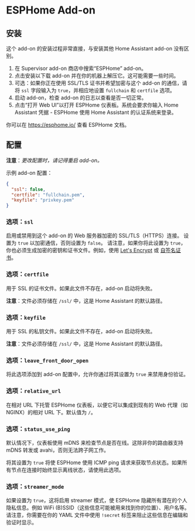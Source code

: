 # ESPHome Add-on
## 安装

这个 add-on 的安装过程非常直接，与安装其他 Home Assistant add-on 没有区别。

1. 在 Supervisor add-on 商店中搜索“ESPHome” add-on。
2. 点击安装以下载 add-on 并在你的机器上解压它。这可能需要一些时间。
3. 可选：如果你正在使用 SSL/TLS 证书并希望加密与这个 add-on 的通信，请将 `ssl` 字段输入为 `true`，并相应地设置 `fullchain` 和 `certfile` 选项。
4. 启动 add-on，检查 add-on 的日志以查看是否一切正常。
5. 点击“打开 Web UI”以打开 ESPHome 仪表板。系统会要求你输入 Home Assistant 凭据 - ESPHome 使用 Home Assistant 的认证系统来登录。

你可以在 https://esphome.io/ 查看 ESPHome 文档。

## 配置

**注意**：_更改配置时，请记得重启 add-on。_

示例 add-on 配置：

```json
{
  "ssl": false,
  "certfile": "fullchain.pem",
  "keyfile": "privkey.pem"
}
```

### 选项：`ssl`

启用或禁用到这个 add-on 的 Web 服务器加密的 SSL/TLS（HTTPS）连接。
设置为 `true` 以加密通信，否则设置为 `false`。
请注意，如果你将此设置为 `true`，你也必须生成加密的密钥和证书文件。例如，使用 [Let's Encrypt](https://www.home-assistant.io/addons/lets_encrypt/)
或 [自签名证书](https://www.home-assistant.io/docs/ecosystem/certificates/tls_self_signed_certificate/)。

### 选项：`certfile`

用于 SSL 的证书文件。如果此文件不存在，add-on 启动将失败。

**注意**：文件必须存储在 `/ssl/` 中，这是 Home Assistant 的默认路径。

### 选项：`keyfile`

用于 SSL 的私钥文件。如果此文件不存在，add-on 启动将失败。

**注意**：文件必须存储在 `/ssl/` 中，这是 Home Assistant 的默认路径。

### 选项：`leave_front_door_open`

将此选项添加到 add-on 配置中，允许你通过将其设置为 `true` 来禁用身份验证。

### 选项：`relative_url`

在相对 URL 下托管 ESPHome 仪表板，以便它可以集成到现有的 Web 代理（如 NGINX）的相对 URL 下。默认值为 `/`。

### 选项：`status_use_ping`

默认情况下，仪表板使用 mDNS 来检查节点是否在线。这除非你的路由器支持 mDNS 转发或 avahi，否则无法跨子网工作。

将其设置为 `true` 将使 ESPHome 使用 ICMP ping 请求来获取节点状态。如果所有节点在连接时始终显示离线状态，请使用此选项。

### 选项：`streamer_mode`

如果设置为 `true`，这将启用 streamer 模式，使 ESPHome 隐藏所有潜在的个人隐私信息。例如 WiFi (B)SSID（这些信息可能被用来找到你的位置）、用户名等。请注意，你需要在你的 YAML 文件中使用 `!secret` 标签来阻止这些信息在编辑和验证时显示。